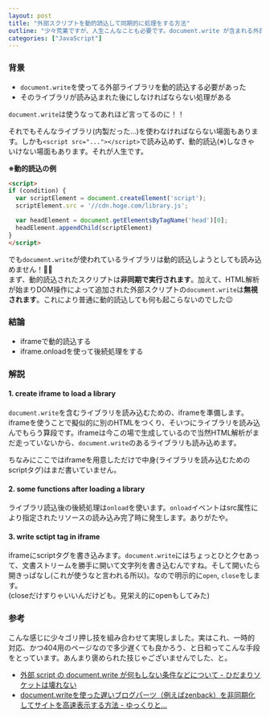 ```yaml
---
layout: post
title: "外部スクリプトを動的読込して同期的に処理をする方法"
outline: "少々荒業ですが、人生こんなことも必要です。document.write が含まれる外部スクリプトを動的読込し、かつそれが読み込まれた後で処理をするための方法です。苦戦したので覚書。"
categories: ["JavaScript"]
---
```


### 背景
- `document.write`を使ってる外部ライブラリを動的読込する必要があった
- そのライブラリが読み込まれた後にしなければならない処理がある

`document.write`は使うなってあれほど言ってるのに！！

それでもそんなライブラリ(内製だった…)を使わなければならない場面もあります。しかも`<script src="..."></script>`で読み込めず、動的読込(※)しなきゃいけない場面もあります。それが人生です。

**※動的読込の例**

```html
<script>
if (condition) {
  var scriptElement = document.createElement('script');
  scriptElement.src = '//cdn.hoge.com/library.js';

  var headElement = document.getElementsByTagName('head')[0];
  headElement.appendChild(scriptElement)
}
</script>
```

でも`document.write`が使われているライブラリは動的読込しようとしても読み込めません！💢💢  
まず、動的読込されたスクリプトは**非同期で実行されます**。加えて、HTML解析が始まりDOM操作によって追加された外部スクリプトの`document.write`は**無視されます**。これにより普通に動的読込しても何も起こらないのでした😉


### 結論

- iframeで動的読込する
- iframe.onloadを使って後続処理をする


### 解説

<script src="https://gist.github.com/aloerina01/51e8012367ec04c78c37128d0430b428.js"></script>

#### 1. create iframe to load a library
`document.write`を含むライブラリを読み込むための、iframeを準備します。  
iframeを使うことで擬似的に別のHTMLをつくり、そいつにライブラリを読み込んでもらう算段です。iframeは今この場で生成しているので当然HTML解析がまだ走っていないから、`document.write`のあるライブラリも読み込めます。

ちなみにここではiframeを用意しただけで中身(ライブラリを読み込むためのscriptタグ)はまだ書いていません。

#### 2. some functions after loading a library
ライブラリ読込後の後続処理は`onload`を使います。`onload`イベントはsrc属性により指定されたリソースの読み込み完了時に発生します。ありがたや。

#### 3. write sctipt tag in iframe
iframeにscriptタグを書き込みます。`document.write`にはちょっとひとクセあって、文書ストリームを勝手に開いて文字列を書き込むんですね。そして開いたら開きっぱなし(これが使うなと言われる所以)。なので明示的に`open`, `close`をします。  
(closeだけすりゃいいんだけども。見栄え的にopenもしてみた)






### 参考

こんな感じに少々ゴリ押し技を組み合わせて実現しました。実はこれ、一時的対応、かつ404用のページなので多少遅くても良かろう、と日和ってこんな手段をとっています。あんまり褒められた技じゃございませんでした、と。

- [外部 script の document.write が何もしない条件などについて - ひだまりソケットは壊れない](http://vividcode.hatenablog.com/entry/html/scripting-timing)
- [document.writeを使った遅いブログパーツ（例えばzenback）を非同期化してサイトを高速表示する方法 - ゆっくりと…](http://tokkono.cute.coocan.jp/blog/slow/index.php/xhtmlcss/script-async-loading-in-iframe/)
